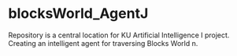 blocksWorld_AgentJ
==================

Repository is a central location for KU Artificial Intelligence I project. Creating an intelligent agent for traversing Blocks World n.
